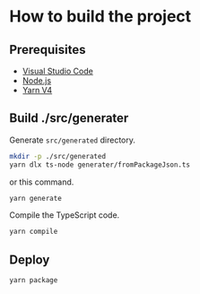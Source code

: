 # How to build the project

## Prerequisites

- [Visual Studio Code](https://code.visualstudio.com/)
- [Node.js](https://nodejs.org/)
- [Yarn V4](https://yarnpkg.com/cli)

## Build ./src/generater

Generate `src/generated` directory.

```bash
mkdir -p ./src/generated
yarn dlx ts-node generater/fromPackageJson.ts
```

or this command.

```bash
yarn generate
```

Compile the TypeScript code.

```bash
yarn compile
```

## Deploy

```bash
yarn package
```
